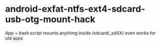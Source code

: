 # android-exfat-ntfs-ext4-sdcard-usb-otg-mount-hack
App + bash script mounts anything inside /sdcard/_sdXX/ even works for old apps
